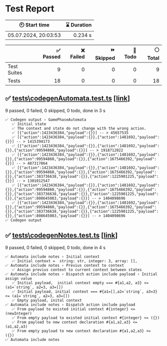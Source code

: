 # Test Report

| 🕙 Start time        | ⌛ Duration |
| -------------------- | ----------: |
| 05.07.2024, 20:03:53 |     0.234 s |

|             | ✅ Passed | ❌ Failed | ⏩ Skipped | 🚧 Todo | ⚪ Total |
| ----------- | --------: | --------: | ---------: | ------: | -------: |
| Test Suites |         9 |         0 |          0 |       0 |        9 |
| Tests       |        18 |         0 |          0 |       0 |       18 |

## ✅ <a id="file0" href="#file0">**tests**\codegenAutomata.test.ts</a> [[link](https://github.com/tfcp68/yantrix/blob/8d1fb1289dadaaaca71e5de65796efc78359ac02/packages\codegen/__tests__\codegenAutomata.test.ts)]

9 passed, 0 failed, 0 skipped, 0 todo, done in 3 s

```
✅ Codegen output › GamePhaseAutomata
   ✅ Initial state
   ✅ The context and state do not change with the wrong action.
   ✅ [{"action":1423436384,"payload":{}}] -- > 45657535
   ✅ [{"action":1423436384,"payload":{}},{"action":1481692,"payload":{}}] -- > 1415394173
   ✅ [{"action":1423436384,"payload":{}},{"action":1481692,"payload":{}},{"action":99594860,"payload":{}}] -- > 1918712022
   ✅ [{"action":1423436384,"payload":{}},{"action":1481692,"payload":{}},{"action":99594860,"payload":{}},{"action":1675466392,"payload":{}}] -- > 487317864
   ✅ [{"action":1423436384,"payload":{}},{"action":1481692,"payload":{}},{"action":99594860,"payload":{}},{"action":1675466392,"payload":{}},{"action":383736638,"payload":{}},{"action":1225901225,"payload":{}}] -- > 1301012547
   ✅ [{"action":1423436384,"payload":{}},{"action":1481692,"payload":{}},{"action":99594860,"payload":{}},{"action":1675466392,"payload":{}},{"action":383736638,"payload":{}},{"action":1225901225,"payload":{}},{"action":808645083,"payload":{}}] -- > 1404098696
   ✅ [{"action":1423436384,"payload":{}},{"action":1481692,"payload":{}},{"action":99594860,"payload":{}},{"action":1675466392,"payload":{}},{"action":383736638,"payload":{}},{"action":1225901225,"payload":{}},{"action":808645083,"payload":{}}] -- > 1404098696
✅ Codegen output
```

## ✅ <a id="file1" href="#file1">**tests**\codegenNotes.test.ts</a> [[link](https://github.com/tfcp68/yantrix/blob/8d1fb1289dadaaaca71e5de65796efc78359ac02/packages\codegen/__tests__\codegenNotes.test.ts)]

9 passed, 0 failed, 0 skipped, 0 todo, done in 4 s

```
✅ Automata include notes › Initial context
   ✅ Initial context =  string: str, integer: 3, array: [],
✅ Automata include notes › Previus context to context
   ✅ Assign previus context to current context between states
✅ Automata include notes › Dispatch action include payload › Initial assign value
   ✅ Initial payload,  initial context empty === #{a1,a2, a3} <= (a1=`string`, a2=3, a3=[])
   ✅ Initial payload, initial context === #{a1=[],a2=`string`, a3=3} <= (a1=`string`, a2=3, a3=[])
   ✅ Empty payload, inital context
✅ Automata include notes › Dispatch action include payload
   ✅ From payload to existed initial context #{integer} <= (newInteger)
   ✅ From empty payload to existed initial context #{integer} <= ({})
   ✅ From payload to new context declaration #{a1,a2,a3} <= (a1,a2,a3)
   ✅ From empty payload to new context declaration #{a1,a2,a3} <= ({})
✅ Automata include notes
```
